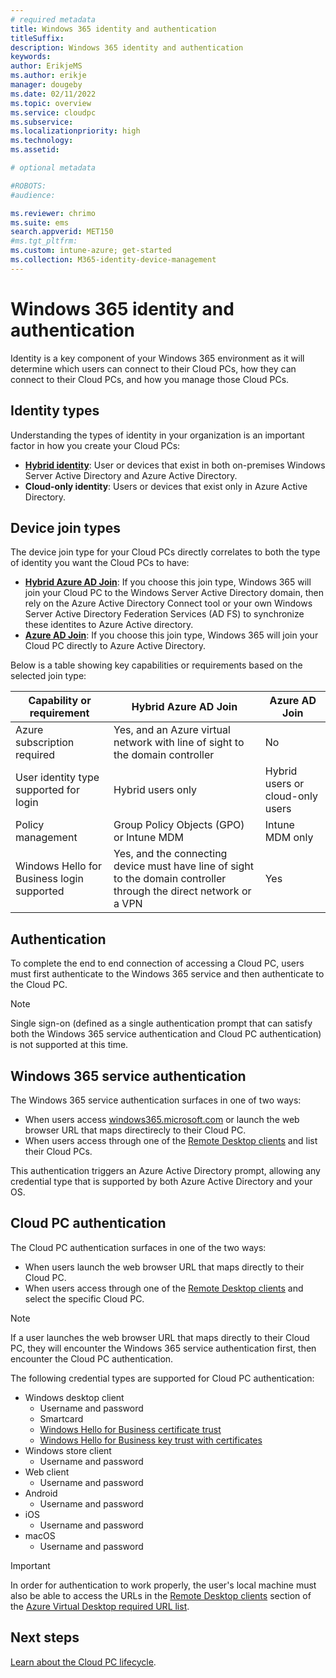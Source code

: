 ```yaml
---
# required metadata
title: Windows 365 identity and authentication
titleSuffix:
description: Windows 365 identity and authentication
keywords:
author: ErikjeMS  
ms.author: erikje
manager: dougeby
ms.date: 02/11/2022
ms.topic: overview
ms.service: cloudpc
ms.subservice:
ms.localizationpriority: high
ms.technology:
ms.assetid: 

# optional metadata

#ROBOTS:
#audience:

ms.reviewer: chrimo
ms.suite: ems
search.appverid: MET150
#ms.tgt_pltfrm:
ms.custom: intune-azure; get-started
ms.collection: M365-identity-device-management
---
```


# Windows 365 identity and authentication

Identity is a key component of your Windows 365 environment as it will determine which users can connect to their Cloud PCs, how they can connect to their Cloud PCs, and how you manage those Cloud PCs.

## Identity types

Understanding the types of identity in your organization is an important factor in how you create your Cloud PCs:

- **[Hybrid identity](/azure/active-directory/hybrid/whatis-hybrid-identity.md)**: User or devices that exist in both on-premises Windows Server Active Directory and Azure Active Directory.
- **Cloud-only identity**: Users or devices that exist only in Azure Active Directory.


## Device join types

The device join type for your Cloud PCs directly correlates to both the type of identity you want the Cloud PCs to have:

- **[Hybrid Azure AD Join](/azure/active-directory/devices/concept-azure-ad-join-hybrid.md)**: If you choose this join type, Windows 365 will join your Cloud PC to the Windows Server Active Directory domain, then rely on the Azure Active Directory Connect tool or your own Windows Server Active Directory Federation Services (AD FS) to synchronize these identites to Azure Active directory.
- **[Azure AD Join](/azure/active-directory/devices/concept-azure-ad-join.md)**: If you choose this join type, Windows 365 will join your Cloud PC directly to Azure Active Directory.


Below is a table showing key capabilities or requirements based on the selected join type:

|Capability or requirement|Hybrid Azure AD Join|Azure AD Join|
|-|-|-|
|Azure subscription required|Yes, and an Azure virtual network with line of sight to the domain controller|No|
|User identity type supported for login|Hybrid users only|Hybrid users or cloud-only users|
|Policy management|Group Policy Objects (GPO) or Intune MDM|Intune MDM only|
|Windows Hello for Business login supported|Yes, and the connecting device must have line of sight to the domain controller through the direct network or a VPN|Yes|

## Authentication

To complete the end to end connection of accessing a Cloud PC, users must first authenticate to the Windows 365 service and then authenticate to the Cloud PC.

>[!NOTE]
>Single sign-on (defined as a single authentication prompt that can satisfy both the Windows 365 service authentication and Cloud PC authentication) is not supported at this time.

## Windows 365 service authentication

The Windows 365 service authentication surfaces in one of two ways:

- When users access [windows365.microsoft.com](https://windows365.microsoft.com) or launch the web browser URL that maps directirecly to their Cloud PC.
- When users access through one of the [Remote Desktop clients](/windows-server/remote/remote-desktop-services/clients/remote-desktop-clients.md) and list their Cloud PCs.

This authentication triggers an Azure Active Directory prompt, allowing any credential type that is supported by both Azure Active Directory and your OS.

## Cloud PC authentication

The Cloud PC authentication surfaces in one of the two ways:

- When users launch the web browser URL that maps directly to their Cloud PC.
- When users access through one of the [Remote Desktop clients](/windows-server/remote/remote-desktop-services/clients/remote-desktop-clients.md) and select the specific Cloud PC.

>[!NOTE]
>If a user launches the web browser URL that maps directly to their Cloud PC, they will encounter the Windows 365 service authentication first, then encounter the Cloud PC authentication.

The following credential types are supported for Cloud PC authentication:
- Windows desktop client
    - Username and password
    - Smartcard
    - [Windows Hello for Business certificate trust](/windows/security/identity-protection/hello-for-business/hello-hybrid-cert-trust.md)
    - [Windows Hello for Business key trust with certificates](/windows/security/identity-protection/hello-for-business/hello-deployment-rdp-certs.md)
- Windows store client
    - Username and password
- Web client
    - Username and password
- Android
    - Username and password
- iOS
    - Username and password
- macOS
    - Username and password

>[!IMPORTANT]
>In order for authentication to work properly, the user's local machine must also be able to access the URLs in the [Remote Desktop clients](/azure/virtual-desktop/safe-url-list.md#remote-desktop-clients) section of the [Azure Virtual Desktop required URL list](/azure/virtual-desktop/safe-url-list.md).

<!-- ########################## -->
## Next steps

[Learn about the Cloud PC lifecycle](lifecycle.md).
